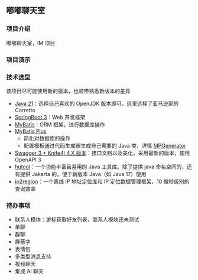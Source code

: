 ## 嘟嘟聊天室

### 项目介绍
嘟嘟聊天室，IM 项目

### 项目演示

### 技术选型
该项目尽可能使用新的版本，也顺带熟悉新版本的差异
* [Java 21](https://aws.amazon.com/cn/corretto)：选择自己喜欢的 OpenJDK 版本即可，这里选择了亚马逊家的 Corretto
* [SpringBoot 3](https://spring.io/projects/spring-boot)：Web 开发框架
* [MyBatis](https://blog.mybatis.org/)：ORM 框架，进行数据库操作
* [MyBatis Plus](https://baomidou.com/)
  * 简化对数据库的操作
  * 配置模板通过代码生成器生成自己需要的 Java 类，详情 [MPGenerator](duchat-chat-server/src/test/java/MPGenerator.java)
* [Swagger 3 + Knife4j 4.X 版本](https://doc.xiaominfo.com/)：接口文档以及美化，采用最新的版本，使用 OpenAPI 3
* [hutool](https://github.com/dromara/hutool)：一个功能丰富且易用的 Java 工具库。除了提供 java 命名空间的，还有提供 Jakarta 的，便于新版本 Java（如 Java 17）使用
* [ip2region](https://github.com/lionsoul2014/ip2region)：一个离线 IP 地址定位库和 IP 定位数据管理框架，10 微秒级别的查询效率


### 待办事项
* 联系人模块：游标获取好友列表，联系人模块还未测试
* 单聊
* 群聊
* 屏蔽字
* 表情包
* 多类型消息支持
* 视频聊天
* 集成 AI 聊天